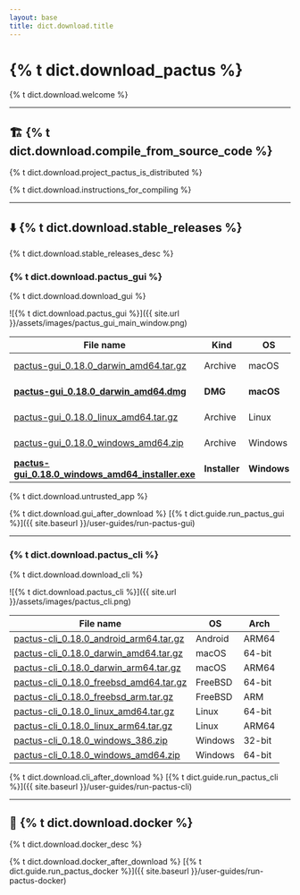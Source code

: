 ```yaml
---
layout: base
title: dict.download.title
---
```


# {% t dict.download_pactus %}

{% t dict.download.welcome %}

---

## 🏗️ {% t dict.download.compile_from_source_code %}

{% t dict.download.project_pactus_is_distributed %}

{% t dict.download.instructions_for_compiling %}

---

## ⬇️ {% t dict.download.stable_releases %}

{% t dict.download.stable_releases_desc %}

### {% t dict.download.pactus_gui %}

{% t dict.download.download_gui %}

![{% t dict.download.pactus_gui %}]({{ site.url }}/assets/images/pactus_gui_main_window.png)

| **File name**                                                                                                                                                         | **Kind**      | **OS**      | **Arch** |
| --------------------------------------------------------------------------------------------------------------------------------------------------------------------- | ------------- | ----------- | -------- |
| [pactus-gui_0.18.0_darwin_amd64.tar.gz](https://github.com/pactus-project/pactus/releases/download/v0.18.0/pactus-gui_0.18.0_darwin_amd64.tar.gz)                     | Archive       | macOS       | 64-bit   |
| [**pactus-gui_0.18.0_darwin_amd64.dmg**](https://github.com/pactus-project/pactus/releases/download/v0.18.0/pactus-gui_0.18.0_darwin_amd64.dmg)                       | **DMG**       | **macOS**   | 64-bit   |
| [pactus-gui_0.18.0_linux_amd64.tar.gz](https://github.com/pactus-project/pactus/releases/download/v0.18.0/pactus-gui_0.18.0_linux_amd64.tar.gz)                       | Archive       | Linux       | 64-bit   |
| [pactus-gui_0.18.0_windows_amd64.zip](https://github.com/pactus-project/pactus/releases/download/v0.18.0/pactus-gui_0.18.0_windows_amd64.zip)                         | Archive       | Windows     | 64-bit   |
| [**pactus-gui_0.18.0_windows_amd64_installer.exe**](https://github.com/pactus-project/pactus/releases/download/v0.18.0/pactus-gui_0.18.0_windows_amd64_installer.exe) | **Installer** | **Windows** | 64-bit   |

<div class="alert alert-warning">
  {% t dict.download.untrusted_app %}
</div>

{% t dict.download.gui_after_download %} [{% t dict.guide.run_pactus_gui %}]({{ site.baseurl }}/user-guides/run-pactus-gui)

---

### {% t dict.download.pactus_cli %}

{% t dict.download.download_cli %}

![{% t dict.download.pactus_cli %}]({{ site.url }}/assets/images/pactus_cli.png)

| **File name**                                                                                                                                       | **OS**  | **Arch** |
| --------------------------------------------------------------------------------------------------------------------------------------------------- | ------- | -------- |
| [pactus-cli_0.18.0_android_arm64.tar.gz](https://github.com/pactus-project/pactus/releases/download/v0.18.0/pactus-cli_0.18.0_android_arm64.tar.gz) | Android | ARM64    |
| [pactus-cli_0.18.0_darwin_amd64.tar.gz](https://github.com/pactus-project/pactus/releases/download/v0.18.0/pactus-cli_0.18.0_darwin_amd64.tar.gz)   | macOS   | 64-bit   |
| [pactus-cli_0.18.0_darwin_arm64.tar.gz](https://github.com/pactus-project/pactus/releases/download/v0.18.0/pactus-cli_0.18.0_darwin_arm64.tar.gz)   | macOS   | ARM64    |
| [pactus-cli_0.18.0_freebsd_amd64.tar.gz](https://github.com/pactus-project/pactus/releases/download/v0.18.0/pactus-cli_0.18.0_freebsd_amd64.tar.gz) | FreeBSD | 64-bit   |
| [pactus-cli_0.18.0_freebsd_arm.tar.gz](https://github.com/pactus-project/pactus/releases/download/v0.18.0/pactus-cli_0.18.0_freebsd_arm.tar.gz)     | FreeBSD | ARM      |
| [pactus-cli_0.18.0_linux_amd64.tar.gz](https://github.com/pactus-project/pactus/releases/download/v0.18.0/pactus-cli_0.18.0_linux_amd64.tar.gz)     | Linux   | 64-bit   |
| [pactus-cli_0.18.0_linux_arm64.tar.gz](https://github.com/pactus-project/pactus/releases/download/v0.18.0/pactus-cli_0.18.0_linux_arm64.tar.gz)     | Linux   | ARM64    |
| [pactus-cli_0.18.0_windows_386.zip](https://github.com/pactus-project/pactus/releases/download/v0.18.0/pactus-cli_0.18.0_windows_386.zip)           | Windows | 32-bit   |
| [pactus-cli_0.18.0_windows_amd64.zip](https://github.com/pactus-project/pactus/releases/download/v0.18.0/pactus-cli_0.18.0_windows_amd64.zip)       | Windows | 64-bit   |

{% t dict.download.cli_after_download %} [{% t dict.guide.run_pactus_cli %}]({{ site.baseurl }}/user-guides/run-pactus-cli)

---

## 🐳 {% t dict.download.docker %}

{% t dict.download.docker_desc %}

{% t dict.download.docker_after_download %} [{% t dict.guide.run_pactus_docker %}]({{ site.baseurl }}/user-guides/run-pactus-docker)
